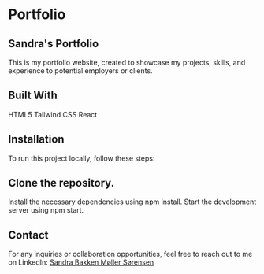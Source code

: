 # Portfolio

## Sandra's Portfolio
This is my portfolio website, created to showcase my projects, skills, and experience to potential employers or clients.

## Built With
HTML5
Tailwind CSS
React

## Installation
To run this project locally, follow these steps:

## Clone the repository.
Install the necessary dependencies using npm install.
Start the development server using npm start.

## Contact
For any inquiries or collaboration opportunities, feel free to reach out to me on LinkedIn: [Sandra Bakken Møller Sørensen](https://www.linkedin.com/in/sandra-bakken-m%C3%B8ller-s%C3%B8rensen/)
